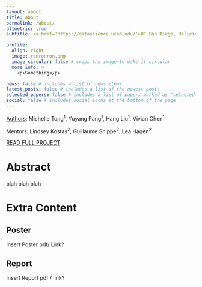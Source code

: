 ```yaml
---
layout: about
title: About
permalink: /about/
altmetric: true
subtitle: <a href='https://datascience.ucsd.edu/'>UC San Diego, Halıcıoğlu Data Science Institute</a>

profile:
  align: right
  image: ronronron.png
  image_circular: false # crops the image to make it circular
  more_info: >
    <p>Something</p>

news: false # includes a list of news items
latest_posts: false # includes a list of the newest posts
selected_papers: false # includes a list of papers marked as "selected={true}"
social: false # includes social icons at the bottom of the page
---
```

[Authors](https://m1tong.github.io/DSC180-Website/authors/): Michelle Tong<sup>1</sup>, Yuyang Pang<sup>1</sup>, Hang Liu<sup>1</sup>, Vivian Chen<sup>1</sup>

Mentors: Lindsey Kostas<sup>2</sup>, Guillaume Shippe<sup>2</sup>, Lea Hagen<sup>2</sup>

[READ FULL PROJECT](https://m1tong.github.io/DSC180-Website/project/)

# Abstract
blah blah blah


# Extra Content
## Poster
Insert Poster pdf/ Link?
## Report
Insert Report pdf / link?

